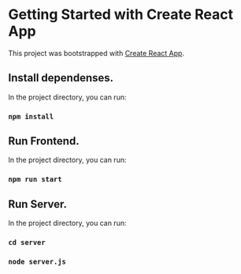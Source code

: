 # Getting Started with Create React App

This project was bootstrapped with [Create React App](https://github.com/facebook/create-react-app).

## Install dependenses.

In the project directory, you can run:

### `npm install`

## Run Frontend.

In the project directory, you can run:

### `npm run start`

## Run Server.

In the project directory, you can run:

### `cd server`
### `node server.js`


